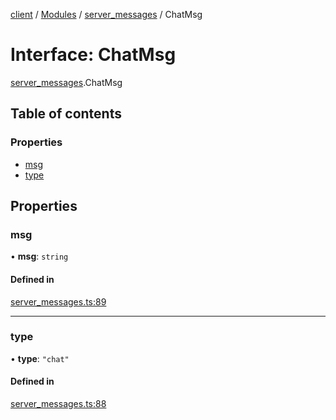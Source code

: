 [client](/) / [Modules](/gen/modules.md) / [server\_messages](/gen/modules/server_messages.md) / ChatMsg

# Interface: ChatMsg

[server_messages](/gen/modules/server_messages.md).ChatMsg

## Table of contents

### Properties

- [msg](/gen/interfaces/server_messages.ChatMsg.md#msg)
- [type](/gen/interfaces/server_messages.ChatMsg.md#type)

## Properties

### msg

• **msg**: `string`

#### Defined in

[server_messages.ts:89](https://github.com/cgsdev0/rollycubes/blob/1c25446/client/src/types/server_messages.ts#L89)

___

### type

• **type**: ``"chat"``

#### Defined in

[server_messages.ts:88](https://github.com/cgsdev0/rollycubes/blob/1c25446/client/src/types/server_messages.ts#L88)
